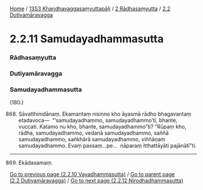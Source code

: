 
[Home](/) / [13S3 Khandhavaggasaṃyuttapāḷi](/tipitaka/13S3.md) / [2 Rādhasaṃyutta](/tipitaka/13S3/2.md) / [2.2 Dutiyamāravagga](/tipitaka/13S3/2/2.2.md)

# 2.2.11 Samudayadhammasutta

### Rādhasaṃyutta

### Dutiyamāravagga

### Samudayadhammasutta

(180.)

868. Sāvatthinidānaṃ. Ekamantaṃ nisinno kho āyasmā rādho bhagavantaṃ etadavoca—  “‘samudayadhammo, samudayadhammo’ti, bhante, vuccati. Katamo nu kho, bhante, samudayadhammo”ti? “Rūpaṃ kho, rādha, samudayadhammo, vedanā samudayadhammo, saññā samudayadhammo, saṅkhārā samudayadhammo, viññāṇaṃ samudayadhammo. Evaṃ passaṃ…pe…  nāparaṃ itthattāyāti pajānātī”ti.

---

869. Ekādasamaṃ.



[Go to previous page (2.2.10 Vayadhammasutta)](/tipitaka/13S3/2/2.2/2.2.10.md) / [Go to parent page (2.2 Dutiyamāravagga)](/tipitaka/13S3/2/2.2.md) / [Go to next page (2.2.12 Nirodhadhammasutta)](/tipitaka/13S3/2/2.2/2.2.12.md)


